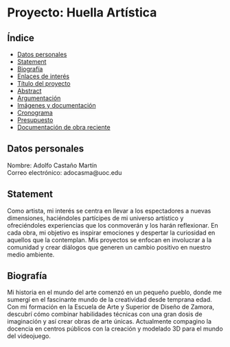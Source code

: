 
<html>
<head>
    <meta charset="UTF-8">
  <title>Huella Artística</title>
</head>
<body>
  <h1>Proyecto: Huella Artística</h1>

  <h2>Índice</h2>
  <ul>
    <li><a href="#datos-personales">Datos personales</a></li>
    <li><a href="#statement">Statement</a></li>
    <li><a href="#biografia">Biografía</a></li>
    <li><a href="#enlaces-de-interes">Enlaces de interés</a></li>
    <li><a href="#titulo-del-proyecto">Título del proyecto</a></li>
    <li><a href="#abstract">Abstract</a></li>
    <li><a href="#argumentacion">Argumentación</a></li>
    <li><a href="#imagenes-y-documentacion">Imágenes y documentación</a></li>
    <li><a href="#cronograma">Cronograma</a></li>
    <li><a href="#presupuesto">Presupuesto</a></li>
    <li><a href="#documentacion-de-obra-reciente">Documentación de obra reciente</a></li>
  </ul>

  <h2 id="datos-personales">Datos personales</h2>
  <p>
    Nombre: Adolfo Castaño Martín<br>
    Correo electrónico: adocasma@uoc.edu<br>
      </p>

  <h2 id="statement">Statement</h2>
  <p>
    Como artista, mi interés se centra en llevar a los espectadores a nuevas dimensiones, haciéndoles partícipes de mi universo artístico y ofreciéndoles experiencias que los conmoverán y los harán reflexionar. En cada obra, mi objetivo es inspirar emociones y despertar la curiosidad en aquellos que la contemplan. Mis proyectos se enfocan en involucrar a la comunidad y crear diálogos que generen un cambio positivo en nuestro medio ambiente.

  </p>
<section id="biografia">
    <h2>Biografía</h2>
    <p>Mi historia en el mundo del arte comenzó en un pequeño pueblo, donde me sumergí en el fascinante mundo de la creatividad desde temprana edad. Con mi formación en la Escuela de Arte y Superior de Diseño de Zamora, descubrí cómo combinar habilidades técnicas con una gran dosis de imaginación y así crear obras de arte únicas. Actualmente compagino la docencia en centros públicos con la creación y modelado 3D para el mundo del videojuego.</p>
  </section>
  <!-- Agrega las demás secciones según el índice -->

</body>
</html>
